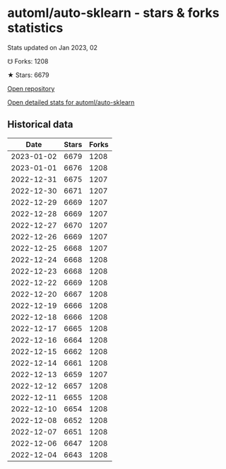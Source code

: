 # automl/auto-sklearn - stars & forks statistics

Stats updated on Jan 2023, 02

☋ Forks: 1208

★ Stars: 6679

[Open repository](https://github.com/automl/auto-sklearn)

[Open detailed stats for automl/auto-sklearn](https://reviewgithub.com/rep/automl/auto-sklearn)

## Historical data
| Date | Stars | Forks |
|------|-------|-------|
| 2023-01-02 | 6679 | 1208 | 
| 2023-01-01 | 6676 | 1208 | 
| 2022-12-31 | 6675 | 1207 | 
| 2022-12-30 | 6671 | 1207 | 
| 2022-12-29 | 6669 | 1207 | 
| 2022-12-28 | 6669 | 1207 | 
| 2022-12-27 | 6670 | 1207 | 
| 2022-12-26 | 6669 | 1207 | 
| 2022-12-25 | 6668 | 1207 | 
| 2022-12-24 | 6668 | 1208 | 
| 2022-12-23 | 6668 | 1208 | 
| 2022-12-22 | 6669 | 1208 | 
| 2022-12-20 | 6667 | 1208 | 
| 2022-12-19 | 6666 | 1208 | 
| 2022-12-18 | 6666 | 1208 | 
| 2022-12-17 | 6665 | 1208 | 
| 2022-12-16 | 6664 | 1208 | 
| 2022-12-15 | 6662 | 1208 | 
| 2022-12-14 | 6661 | 1208 | 
| 2022-12-13 | 6659 | 1207 | 
| 2022-12-12 | 6657 | 1208 | 
| 2022-12-11 | 6655 | 1208 | 
| 2022-12-10 | 6654 | 1208 | 
| 2022-12-08 | 6652 | 1208 | 
| 2022-12-07 | 6651 | 1208 | 
| 2022-12-06 | 6647 | 1208 | 
| 2022-12-04 | 6643 | 1208 | 

